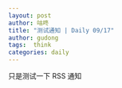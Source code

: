 ```yaml
---
layout: post
author: 咕咚
title: "测试通知 | Daily 09/17"
author: gudong
tags:  think
categories: daily
---
```


只是测试一下 RSS 通知
